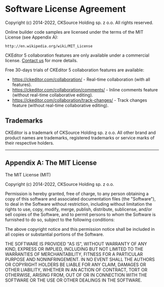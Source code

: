 # Software License Agreement

Copyright (c) 2014-2022, CKSource Holding sp. z o.o. All rights reserved.

Online builder code samples are licensed under the terms of the MIT License (see Appendix A):

    http://en.wikipedia.org/wiki/MIT_License

CKEditor 5 collaboration features are only available under a commercial license. [Contact us](https://ckeditor.com/contact/) for more details.

Free 30-days trials of CKEditor 5 collaboration features are available:

- https://ckeditor.com/collaboration/ - Real-time collaboration (with all features).
- https://ckeditor.com/collaboration/comments/ - Inline comments feature (without real-time collaborative editing).
- https://ckeditor.com/collaboration/track-changes/ - Track changes feature (without real-time collaborative editing).

## Trademarks

CKEditor is a trademark of CKSource Holding sp. z o.o. All other brand
and product names are trademarks, registered trademarks or service
marks of their respective holders.

---

## Appendix A: The MIT License

The MIT License (MIT)

Copyright (c) 2014-2022, CKSource Holding sp. z o.o.

Permission is hereby granted, free of charge, to any person obtaining a copy
of this software and associated documentation files (the "Software"), to deal
in the Software without restriction, including without limitation the rights
to use, copy, modify, merge, publish, distribute, sublicense, and/or sell
copies of the Software, and to permit persons to whom the Software is
furnished to do so, subject to the following conditions:

The above copyright notice and this permission notice shall be included in
all copies or substantial portions of the Software.

THE SOFTWARE IS PROVIDED "AS IS", WITHOUT WARRANTY OF ANY KIND, EXPRESS OR
IMPLIED, INCLUDING BUT NOT LIMITED TO THE WARRANTIES OF MERCHANTABILITY,
FITNESS FOR A PARTICULAR PURPOSE AND NONINFRINGEMENT. IN NO EVENT SHALL THE
AUTHORS OR COPYRIGHT HOLDERS BE LIABLE FOR ANY CLAIM, DAMAGES OR OTHER
LIABILITY, WHETHER IN AN ACTION OF CONTRACT, TORT OR OTHERWISE, ARISING FROM,
OUT OF OR IN CONNECTION WITH THE SOFTWARE OR THE USE OR OTHER DEALINGS IN
THE SOFTWARE.
